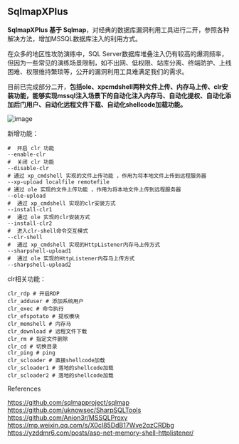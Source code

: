 ## SqlmapXPlus

**SqlmapXPlus 基于 Sqlmap**，对经典的数据库漏洞利用工具进行二开，参照各种解决方法，增加MSSQL数据库注入的利用方式。

在众多的地区性攻防演练中，SQL Server数据库堆叠注入仍有较高的爆洞频率，但因为一些常见的演练场景限制，如不出网、低权限、站库分离、终端防护、上线困难、权限维持繁琐等，公开的漏洞利用工具难满足我们的需求。

目前已完成部分二开，**包括ole、xpcmdshell两种文件上传、内存马上传、clr安装功能，能够实现mssql注入场景下的自动化注入内存马、自动化提权、自动化添加后门用户、自动化远程文件下载、自动化shellcode加载功能。**

![image](https://github.com/co01cat/SqlmapXPlus/assets/63174234/8c86b1f0-7362-473c-83a5-689d690a0591)


新增功能：

```
#  开启 clr 功能
--enable-clr
#  关闭 clr 功能
--disable-clr
# 通过 xp_cmdshell 实现的文件上传功能 ，作用为将本地文件上传到远程服务器
--xp-upload localfile remotefile
# 通过 ole 实现的文件上传功能 ，作用为将本地文件上传到远程服务器
--ole-upload
#  通过 xp_cmdshell 实现的clr安装方式
--install-clr1
#  通过 ole 实现的clr安装方式
--install-clr2
#  进入clr-shell命令交互模式
--clr-shell
#  通过 xp_cmdshell 实现的HttpListener内存马上传方式
--sharpshell-upload1
#  通过 ole 实现的HttpListener内存马上传方式
--sharpshell-upload2
```

clr相关功能：

```
clr_rdp # 开启RDP
clr_adduser # 添加系统用户
clr_exec # 命令执行
clr_efspotato # 提权模块
clr_memshell # 内存马
clr_download # 远程文件下载
clr_rm # 指定文件删除
clr_cd # 切换目录
clr_ping # ping
clr_scloader # 直接shellcode加载
clr_scloader1 # 落地的shellcode加载
clr_scloader2 # 落地的shellcode加载
```
References

https://github.com/sqlmapproject/sqlmap 
https://github.com/uknowsec/SharpSQLTools  
https://github.com/Anion3r/MSSQLProxy  
https://mp.weixin.qq.com/s/X0cI85DdB17Wve2qzCRDbg   
https://yzddmr6.com/posts/asp-net-memory-shell-httplistener/
